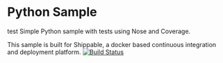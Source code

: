 Python Sample
=====================
test
Simple Python sample with tests using Nose and Coverage.

This sample is built for Shippable, a docker based continuous integration and deployment platform.
[![Build Status](https://apibeta.shippable.com/projects/54192a7576d0c288e441cf12/badge?branchName=master)](https://appbeta.shippable.com/projects/54192a7576d0c288e441cf12/builds/latest)
